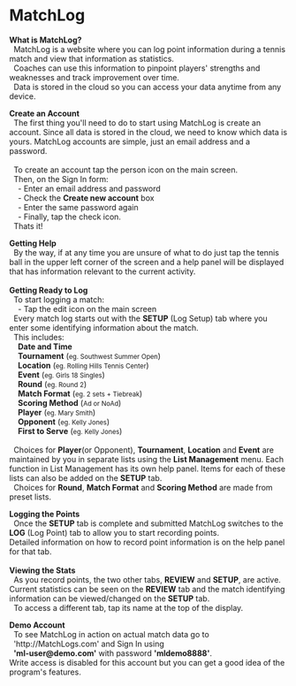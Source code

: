 # MatchLog
<div>
  <p>
    <b>What is MatchLog?</b><br/>
    &nbsp;&nbsp;MatchLog is a website where you can log point information during a tennis match and view that information
     as statistics.<br/>
    &nbsp;&nbsp;Coaches can use this information to pinpoint players' strengths and weaknesses and track improvement over time.<br />
    &nbsp;&nbsp;Data is stored in the cloud so you can access your data anytime from any device.
  </p>
  <p>
    <b>Create an Account</b><br/>
    &nbsp;&nbsp;The first thing you'll need to do to start using MatchLog is create an account.  Since all data
    is stored in the cloud, we need to know which data is yours. MatchLog accounts are simple, just an
    email address and a password.<br/><br/>
    &nbsp;&nbsp;To create an account tap the person icon on the main screen.<br />
    &nbsp;&nbsp;Then, on the Sign In form:<br/>
    &nbsp;&nbsp;&nbsp;&nbsp;- Enter an email address and password<br/>
    &nbsp;&nbsp;&nbsp;&nbsp;- Check the <b>Create new account</b> box<br/>
    &nbsp;&nbsp;&nbsp;&nbsp;- Enter the same password again<br/>
    &nbsp;&nbsp;&nbsp;&nbsp;- Finally, tap the check icon.<br/>
    &nbsp;&nbsp;Thats it!
  </p>
  <p>
    <b>Getting Help</b><br/>
    &nbsp;&nbsp;By the way, if at any time you are unsure of what to do just tap the tennis ball in the upper 
    left corner of the screen and a help panel will be displayed that has information relevant to the current activity.<br/><br/>
      <b>Getting Ready to Log</b><br/>
    &nbsp;&nbsp;To start logging a match:<br/>
    &nbsp;&nbsp;&nbsp;&nbsp;- Tap the edit icon on the main screen<br/>
    &nbsp;&nbsp;Every match log starts out with the <b>SETUP</b> (Log Setup) tab where you enter some identifying information about the match.<br/>
    &nbsp;&nbsp;This includes:<br/>
    &nbsp;&nbsp;&nbsp;&nbsp;<b>Date and Time</b><br/>
    &nbsp;&nbsp;&nbsp;&nbsp;<b>Tournament</b> (<small>eg. Southwest Summer Open</small>)<br/>
    &nbsp;&nbsp;&nbsp;&nbsp;<b>Location</b> (<small>eg. Rolling Hills Tennis Center</small>)<br/>
    &nbsp;&nbsp;&nbsp;&nbsp;<b>Event</b> (<small>eg. Girls 18 Singles</small>)<br/>
    &nbsp;&nbsp;&nbsp;&nbsp;<b>Round</b> (<small>eg. Round 2</small>)<br/>
    &nbsp;&nbsp;&nbsp;&nbsp;<b>Match Format</b> (<small>eg. 2 sets + Tiebreak</small>)<br/>
    &nbsp;&nbsp;&nbsp;&nbsp;<b>Scoring Method</b> (<small>Ad or NoAd</small>)<br/>
    &nbsp;&nbsp;&nbsp;&nbsp;<b>Player</b> (<small>eg. Mary Smith</small>)<br/>
    &nbsp;&nbsp;&nbsp;&nbsp;<b>Opponent</b> (<small>eg. Kelly Jones</small>)<br/>
    &nbsp;&nbsp;&nbsp;&nbsp;<b>First to Serve</b> (<small>eg. Kelly Jones</small>)<br/><br/>
    &nbsp;&nbsp;Choices for <b>Player</b>(or Opponent), <b>Tournament</b>, <b>Location</b> and <b>Event</b> are maintained by you in separate lists using the <b>List Management</b> menu.  Each function in List Management has its own help panel. Items for each of these lists can also be added on the <b>SETUP</b> tab.<br/>&nbsp;&nbsp;Choices for <b>Round</b>, <b>Match Format</b> and <b>Scoring Method</b> are made from preset lists. 
  </p>
  <p>
    <b>Logging the Points</b><br/>
    &nbsp;&nbsp;Once the <b>SETUP</b> tab is complete and submitted MatchLog switches to the <b>LOG</b> (Log Point) tab to allow you to start recording points.<br/>Detailed information on how to record point information is on the help panel for that tab.<br/><br/>
      <b>Viewing the Stats</b><br/>
    &nbsp;&nbsp;As you record points, the two other tabs, <b>REVIEW</b> and <b>SETUP</b>, are active.  Current statistics can be seen on the <b>REVIEW</b> tab and the match identifying information can be viewed/changed on the <b>SETUP</b> tab.<br/>
    &nbsp;&nbsp;To access a different tab, tap its name at the top of the display.
  </p>
  <p>
    <b>Demo Account</b><br/>
    &nbsp;&nbsp;To see MatchLog in action on actual match data go to <br />
    &nbsp;&nbsp;'http://MatchLogs.com' and Sign In using<br />
    &nbsp;&nbsp;<b>'ml-user@demo.com'</b> with password <b>'mldemo8888'</b>.<br/>
    Write access is disabled for this account but you can get a good idea of the program's features.<br/>
  </p>
</div>
